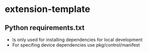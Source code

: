 # extension-template

## Python requirements.txt

- Is only used for installing dependencies for local development
- For specifing device dependencies use pkg/control/manifest
